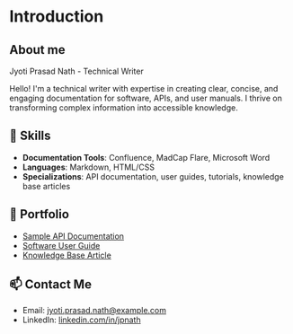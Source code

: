 # Introduction
## About me <br>

Jyoti Prasad Nath - Technical Writer

Hello! I'm a technical writer with expertise in creating clear, concise, and engaging documentation for software, APIs, and user manuals. I thrive on transforming complex information into accessible knowledge.

## 🔧 Skills
- **Documentation Tools**: Confluence, MadCap Flare, Microsoft Word
- **Languages**: Markdown, HTML/CSS
- **Specializations**: API documentation, user guides, tutorials, knowledge base articles

## 📂 Portfolio
- [Sample API Documentation](#)
- [Software User Guide](#)
- [Knowledge Base Article](#)

## 📫 Contact Me
- Email: [jyoti.prasad.nath@example.com](mailto:jyoti.prasad.nath@example.com)
- LinkedIn: [linkedin.com/in/jpnath](https://linkedin.com/in/jpnath)
